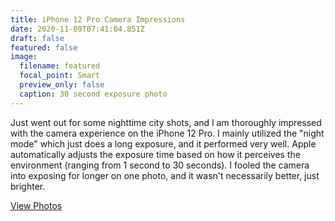 ```yaml
---
title: iPhone 12 Pro Camera Impressions
date: 2020-11-09T07:41:04.851Z
draft: false
featured: false
image:
  filename: featured
  focal_point: Smart
  preview_only: false
  caption: 30 second exposure photo
---
```

Just went out for some nighttime city shots, and I am thoroughly impressed with the camera experience on the iPhone 12 Pro. I mainly utilized the "night mode" which just does a long exposure, and it performed very well. Apple automatically adjusts the exposure time based on how it perceives the environment (ranging from 1 second to 30 seconds). I fooled the camera into exposing for longer on one photo, and it wasn't necessarily better, just brighter.

[View Photos](<https://drive.google.com/drive/folders/1-0_dD3_2j66Na5J4fdTkZfW2gUIKHY9D?usp=sharing>)